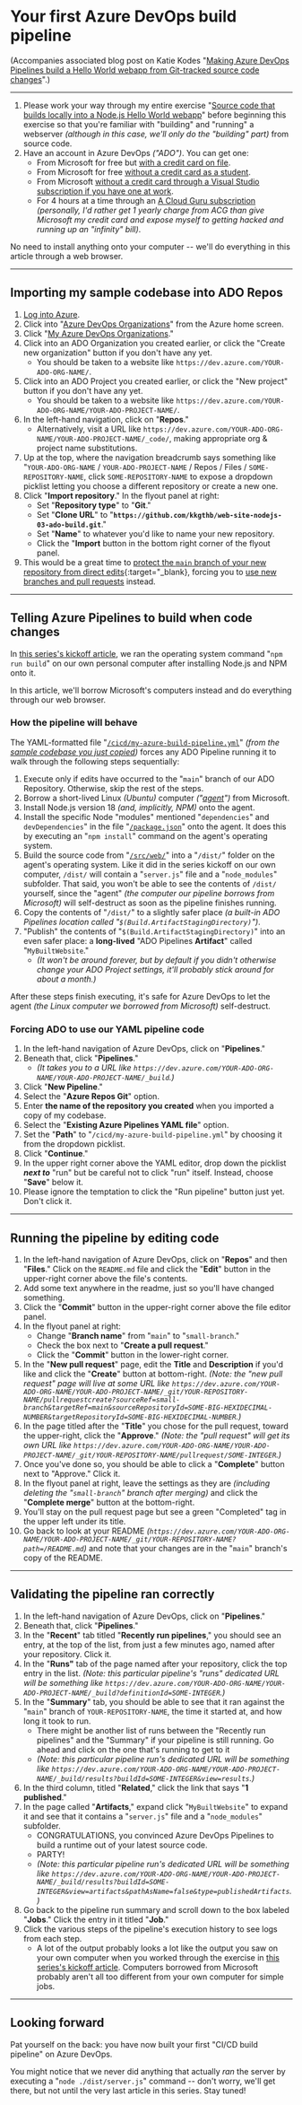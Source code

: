 # Your first Azure DevOps build pipeline

(Accompanies associated blog post on Katie Kodes "[Making Azure DevOps Pipelines build a Hello World webapp from Git-tracked source code changes](https://katiekodes.com/ado-build-hello-world-from-git/)".)

---

1. Please work your way through my entire exercise "[Source code that builds locally into a Node.js Hello World webapp](https://katiekodes.com/node-hello-world/)" before beginning this exercise so that you're familiar with "building" and "running" a webserver _(although in this case, we'll only do the "building" part)_ from source code.
1. Have an account in Azure DevOps _("ADO")_.  You can get one:
    * From Microsoft for free but [with a credit card on file](https://azure.microsoft.com/en-us/free/).
    * From Microsoft for free [without a credit card as a student](https://azure.microsoft.com/en-us/free/students).
    * From Microsoft [without a credit card through a Visual Studio subscription if you have one at work](https://azure.microsoft.com/en-us/pricing/member-offers/credit-for-visual-studio-subscribers/).
    * For 4 hours at a time through an [A Cloud Guru subscription](https://acloudguru.com/platform/cloud-sandbox-playgrounds) _(personally, I'd rather get 1 yearly charge from ACG than give Microsoft my credit card and expose myself to getting hacked and running up an "infinity" bill)_.

No need to install anything onto your computer -- we'll do everything in this article through a web browser.

---

## Importing my sample codebase into ADO Repos

1. [Log into Azure](https://portal.azure.com/).
1. Click into "[Azure DevOps Organizations](https://portal.azure.com/#blade/AzureTfsExtension/OrganizationsTemplateBlade)" from the Azure home screen.
1. Click "[My Azure DevOps Organizations](https://aex.dev.azure.com/)."
1. Click into an ADO Organization you created earlier, or click the "Create new organization" button if you don't have any yet.
    * You should be taken to a website like `https://dev.azure.com/YOUR-ADO-ORG-NAME/`.
1. Click into an ADO Project you created earlier, or click the "New project" button if you don't have any yet.
    * You should be taken to a website like `https://dev.azure.com/YOUR-ADO-ORG-NAME/YOUR-ADO-PROJECT-NAME/`.
1. In the left-hand navigation, click on "**Repos**."
    * Alternatively, visit a URL like `https://dev.azure.com/YOUR-ADO-ORG-NAME/YOUR-ADO-PROJECT-NAME/_code/`, making appropriate org & project name substitutions.
1. Up at the top, where the navigation breadcrumb says something like "`YOUR-ADO-ORG-NAME` / `YOUR-ADO-PROJECT-NAME` / Repos / Files / `SOME-REPOSITORY-NAME`, click `SOME-REPOSITORY-NAME` to expose a dropdown picklist letting you choose a different repository or create a new one.
1. Click "**Import repository**."  In the flyout panel at right:
    * Set "**Repository type**" to "**Git**."
    * Set "**Clone URL**" to "**`https://github.com/kkgthb/web-site-nodejs-03-ado-build.git`**."
    * Set "**Name**" to whatever you'd like to name your new repository.
    * Click the "**Import** button in the bottom right corner of the flyout panel.
1. This would be a great time to [protect the `main` branch of your new repository from direct edits](https://katiekodes.com/ado-repo-branch-protection/){:target="_blank}, forcing you to [use new branches and pull requests](https://blog.mergify.com/github-branch-protection-what-it-is-and-why-it-matters/) instead.

---

## Telling Azure Pipelines to build when code changes

In [this series's kickoff article](https://katiekodes.com/node-hello-world/), we ran the operating system command "`npm run build`" on our own personal computer after installing Node.js and NPM onto it.

In this article, we'll borrow Microsoft's computers instead and do everything through our web browser.

### How the pipeline will behave

The YAML-formatted file "[`/cicd/my-azure-build-pipeline.yml`](https://github.com/kkgthb/web-site-nodejs-03-ado-build/blob/main/cicd/my-azure-build-pipeline.yml)" _(from the [sample codebase you just copied](https://github.com/kkgthb/web-site-nodejs-03-ado-build/))_ forces any ADO Pipeline running it to walk through the following steps sequentially:

1. Execute only if edits have occurred to the "`main`" branch of our ADO Repository.  Otherwise, skip the rest of the steps.
1. Borrow a short-lived Linux _(Ubuntu)_ computer _("[agent](https://learn.microsoft.com/en-us/azure/devops/pipelines/agents/agents?view=azure-devops)")_ from Microsoft.
1. Install Node.js version 18 _(and, implicitly, NPM)_ onto the agent.
1. Install the specific Node "modules" mentioned "`dependencies`" and `devDependencies`" in the file "[`/package.json`](https://github.com/kkgthb/web-site-nodejs-03-ado-build/blob/main/package.json)" onto the agent.  It does this by executing an "`npm install`" command on the agent's operating system.
1. Build the source code from "[`/src/web/`](https://github.com/kkgthb/web-site-nodejs-03-ado-build/blob/main/src/web/)" into a "`/dist/`" folder on the agent's operating system.  Like it did in the series kickoff on our own computer, `/dist/` will contain a "`server.js`" file and a "`node_modules`" subfolder.  That said, you won't be able to see the contents of `/dist/` yourself, since the "agent" _(the computer our pipeline borrows from Microsoft)_ will self-destruct as soon as the pipeline finishes running.
1. Copy the contents of "`/dist/`" to a slightly safer place _(a built-in ADO Pipelines location called "`$(Build.ArtifactStagingDirectory)`")_.
1. "Publish" the contents of "`$(Build.ArtifactStagingDirectory)`" into an even safer place:  a **long-lived** "ADO Pipelines **Artifact**" called "`MyBuiltWebsite`."
    * _(It won't be around forever, but by default if you didn't otherwise change your ADO Project settings, it'll probably stick around for about a month.)_

After these steps finish executing, it's safe for Azure DevOps to let the agent _(the Linux computer we borrowed from Microsoft)_ self-destruct.

### Forcing ADO to use our YAML pipeline code

1. In the left-hand navigation of Azure DevOps, click on "**Pipelines**."
1. Beneath that, click "**Pipelines**."
    * _(It takes you to a URL like `https://dev.azure.com/YOUR-ADO-ORG-NAME/YOUR-ADO-PROJECT-NAME/_build`.)_
1. Click "**New Pipeline**."
1. Select the "**Azure Repos Git**" option.
1. Enter **the name of the repository you created** when you imported a copy of my codebase.
1. Select the "**Existing Azure Pipelines YAML file**" option.
1. Set the "**Path**" to "`/cicd/my-azure-build-pipeline.yml`" by choosing it from the dropdown picklist.
1. Click "**Continue**."
1. In the upper right corner above the YAML editor, drop down the picklist _**next to**_ "run" but be careful not to click "run" itself.  Instead, choose "**Save**" below it.
1. Please ignore the temptation to click the "Run pipeline" button just yet.  Don't click it.

---

## Running the pipeline by editing code

1. In the left-hand navigation of Azure DevOps, click on "**Repos**" and then "**Files**."  Click on the `README.md` file and click the "**Edit**" button in the upper-right corner above the file's contents.
1. Add some text anywhere in the readme, just so you'll have changed something.
1. Click the "**Commit**" button in the upper-right corner above the file editor panel.
1. In the flyout panel at right:
    * Change "**Branch name**" from "`main`" to "`small-branch`."
    * Check the box next to "**Create a pull request**."
    * Click the "**Commit**" button in the lower-right corner.
1. In the "**New pull request**" page, edit the **Title** and **Description** if you'd like and click the "**Create**" button at bottom-right.
    _(Note:  the "new pull request" page will live at some URL like `https://dev.azure.com/YOUR-ADO-ORG-NAME/YOUR-ADO-PROJECT-NAME/_git/YOUR-REPOSITORY-NAME/pullrequestcreate?sourceRef=small-branch&targetRef=main&sourceRepositoryId=SOME-BIG-HEXIDECIMAL-NUMBER&targetRepositoryId=SOME-BIG-HEXIDECIMAL-NUMBER`.)_
1. In the page titled after the "**Title**" you chose for the pull request, toward the upper-right, click the "**Approve**."
    _(Note:  the "pull request" will get its own URL like `https://dev.azure.com/YOUR-ADO-ORG-NAME/YOUR-ADO-PROJECT-NAME/_git/YOUR-REPOSITORY-NAME/pullrequest/SOME-INTEGER`.)_
1. Once you've done so, you should be able to click a "**Complete**" button next to "Approve."  Click it.
1. In the flyout panel at right, leave the settings as they are _(including deleting the "`small-branch`" branch after merging)_ and click the "**Complete merge**" button at the bottom-right.
1. You'll stay on the pull request page but see a green "Completed" tag in the upper left under its title.
1. Go back to look at your README _(`https://dev.azure.com/YOUR-ADO-ORG-NAME/YOUR-ADO-PROJECT-NAME/_git/YOUR-REPOSITORY-NAME?path=/README.md`)_ and note that your changes are in the "`main`" branch's copy of the README.

---

## Validating the pipeline ran correctly

1. In the left-hand navigation of Azure DevOps, click on "**Pipelines**."
1. Beneath that, click "**Pipelines**."
1. In the "**Recent**" tab titled "**Recently run pipelines**," you should see an entry, at the top of the list, from just a few minutes ago, named after your repository.  Click it.
1. In the "**Runs"** tab of the page named after your repository, click the top entry in the list.
    _(Note:  this particular pipeline's "runs" dedicated URL will be something like `https://dev.azure.com/YOUR-ADO-ORG-NAME/YOUR-ADO-PROJECT-NAME/_build?definitionId=SOME-INTEGER`.)_
1. In the "**Summary**" tab, you should be able to see that it ran against the "`main`" branch of `YOUR-REPOSITORY-NAME`, the time it started at, and how long it took to run.
    * There might be another list of runs between the "Recently run pipelines" and the "Summary" if your pipeline is still running.  Go ahead and click on the one that's running to get to it
    * _(Note:  this particular pipeline run's dedicated URL will be something like `https://dev.azure.com/YOUR-ADO-ORG-NAME/YOUR-ADO-PROJECT-NAME/_build/results?buildId=SOME-INTEGER&view=results`.)_
1. In the third column, titled "**Related**," click the link that says "**1 published**."
1. In the page called "**Artifacts**," expand click "`MyBuiltWebsite`" to expand it and see that it contains a "`server.js`" file and a "`node_modules`" subfolder.
    * CONGRATULATIONS, you convinced Azure DevOps Pipelines to build a runtime out of your latest source code.
    * PARTY!
    * _(Note:  this particular pipeline run's dedicated URL will be something like `https://dev.azure.com/YOUR-ADO-ORG-NAME/YOUR-ADO-PROJECT-NAME/_build/results?buildId=SOME-INTEGER&view=artifacts&pathAsName=false&type=publishedArtifacts`.)_
1. Go back to the pipeline run summary and scroll down to the box labeled "**Jobs**."  Click the entry in it titled "**Job**."
1. Click the various steps of the pipeline's execution history to see logs from each step.
    * A lot of the output probably looks a lot like the output you saw on your own computer when you worked through the exercise in [this series's kickoff article](https://katiekodes.com/node-hello-world/).  Computers borrowed from Microsoft probably aren't all too different from your own computer for simple jobs.

---

## Looking forward

Pat yourself on the back:  you have now built your first "CI/CD build pipeline" on Azure DevOps.

You might notice that we never did anything that actually _ran_ the server by executing a "`node ./dist/server.js`" command -- don't worry, we'll get there, but not until the very last article in this series.  Stay tuned!